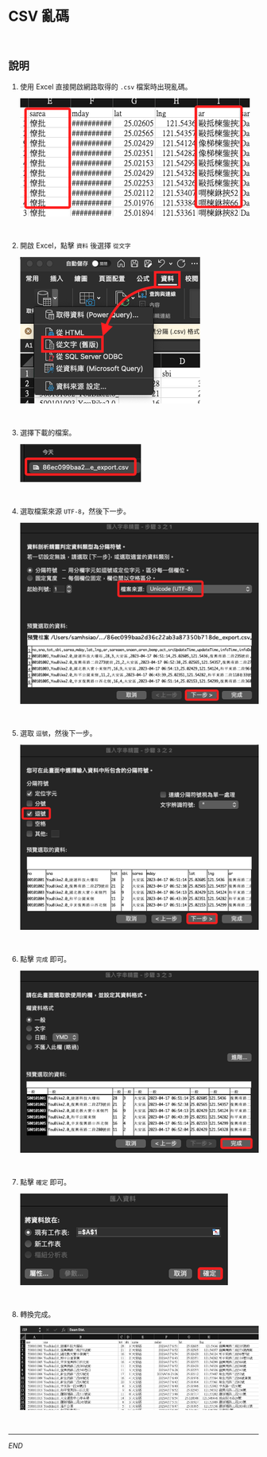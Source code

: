 # CSV 亂碼

<br>

## 說明

1. 使用 Excel 直接開啟網路取得的 `.csv` 檔案時出現亂碼。

    ![](images/img_01.png)

<br>

2. 開啟 Excel，點擊 `資料` 後選擇 `從文字`

    ![](images/img_02.png)

<br>

3. 選擇下載的檔案。

    ![](images/img_03.png)

<br>

4. 選取檔案來源 `UTF-8`，然後下一步。

    ![](images/img_04.png)

<br>

5. 選取 `逗號`，然後下一步。

    ![](images/img_05.png)

<br>

6. 點擊 `完成` 即可。

    ![](images/img_06.png)

<br>

7. 點擊 `確定` 即可。
    
    ![](images/img_07.png)

<br>

8. 轉換完成。
    
    ![](images/img_08.png)

<br>

---

_END_